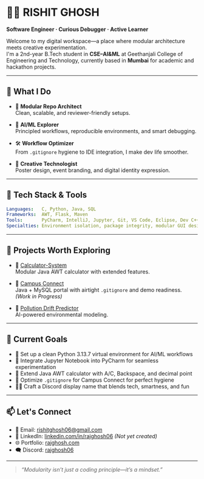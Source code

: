 # 👨‍💻 RISHIT GHOSH

**Software Engineer · Curious Debugger · Active Learner**

Welcome to my digital workspace—a place where modular architecture meets creative experimentation.  
I'm a 2nd-year B.Tech student in **CSE–AI&ML** at Geethanjali College of Engineering and Technology, currently based in **Mumbai** for academic and hackathon projects.

---

## 🧠 What I Do

- 🧩 **Modular Repo Architect**  
  Clean, scalable, and reviewer-friendly setups.

- 🧪 **AI/ML Explorer**  
  Principled workflows, reproducible environments, and smart debugging.

- 🛠️ **Workflow Optimizer**  
  From `.gitignore` hygiene to IDE integration, I make dev life smoother.

- 🎨 **Creative Technologist**  
  Poster design, event branding, and digital identity expression.

---

## 🧰 Tech Stack & Tools

```yaml
Languages:   C, Python, Java, SQL  
Frameworks:  AWT, Flask, Maven  
Tools:       PyCharm, IntelliJ, Jupyter, Git, VS Code, Eclipse, Dev C++  
Specialties: Environment isolation, package integrity, modular GUI design
```

---

## 🚀 Projects Worth Exploring

- 🔢 [Calculator-System](https://github.com/yourusername/calculator-system)  
  Modular Java AWT calculator with extended features.

- 🏫 [Campus Connect](https://github.com/yourusername/Campus-Connect)  
  Java + MySQL portal with airtight `.gitignore` and demo readiness. *(Work in Progress)*

- 🌿 [Pollution Drift Predictor](https://github.com/yourusername/Pollution-Drift-Predictor)  
  AI-powered environmental modeling.

---

## 🎯 Current Goals

- 🔧 Set up a clean Python 3.13.7 virtual environment for AI/ML workflows  
- 🧠 Integrate Jupyter Notebook into PyCharm for seamless experimentation  
- 🧮 Extend Java AWT calculator with A/C, Backspace, and decimal point  
- 🧼 Optimize `.gitignore` for Campus Connect for perfect hygiene  
- 🧑‍💻 Craft a Discord display name that blends tech, smartness, and fun  

---

## 📫 Let's Connect

- 📧 Email: [rishitghosh06@gmail.com](mailto:rishitghosh06@gmail.com)  
- 💼 LinkedIn: [linkedin.com/in/rajghosh06](https://linkedin.com/in/rajghosh06) *(Not yet created)*  
- 🌐 Portfolio: [rajghosh.com](https://sites.google.com/view/rajghosh06/home)  
- 🗨️ Discord: [rajghosh06](https://discord.com/users/1110615675153678417)  

---

> _“Modularity isn’t just a coding principle—it’s a mindset.”_
